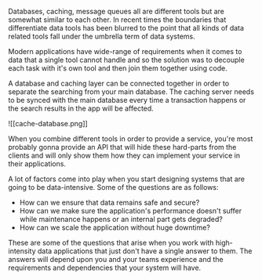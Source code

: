 Databases, caching, message queues all are different tools but are somewhat similar to each other. In recent times the boundaries that differentiate data tools has been blurred to the point that all kinds of data related tools fall under the umbrella term of data systems.

Modern applications have wide-range of requirements when it comes to data that a single tool cannot handle and so the solution was to decouple each task with it's own tool and then join them together using code.

A database and caching layer can be connected together in order to separate the searching from your main database. The caching server needs to be synced with the main database every time a transaction happens or the search results in the app will be affected.

![[cache-database.png]]

When you combine different tools in order to provide a service, you're most probably gonna provide an API that will hide these hard-parts from the clients and will only show them how they can implement your service in their applications.

A lot of factors come into play when you start designing systems that are going to be data-intensive. Some of the questions are as follows:

- How can we ensure that data remains safe and secure?
- How can we make sure the application's performance doesn't suffer while maintenance happens or an internal part gets degraded?
- How can we scale the application without huge downtime?

These are some of the questions that arise when you work with high-intensity data applications that just don't have a single answer to them. The answers will depend upon you and your teams experience and the requirements and dependencies that your system will have.